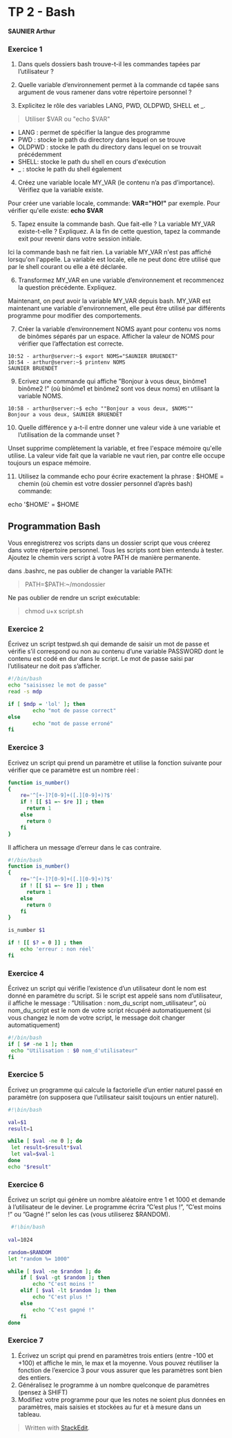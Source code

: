 # TP 2 - Bash

**SAUNIER Arthur**

### Exercice 1
1. Dans quels dossiers bash trouve-t-il les commandes tapées par l’utilisateur ? 


2. Quelle variable d’environnement permet à la commande cd tapée sans argument de vous ramener dans votre répertoire personnel ? 


3. Explicitez le rôle des variables LANG, PWD, OLDPWD, SHELL et _. 
>Utiliser $VAR ou "echo $VAR"
- LANG : permet de spécifier la langue des programme
- PWD : stocke le path du directory dans lequel on se trouve
- OLDPWD : stocke le path du directory dans lequel on se trouvait précédemment
- SHELL: stocke le path du shell en cours d'exécution
- _ : stocke le path du shell également

4. Créez une variable locale MY_VAR (le contenu n’a pas d’importance). Vérifiez que la variable existe. 

Pour créer une variable locale, commande: **VAR="HO!"** par exemple.
Pour vérifier qu'elle existe: **echo $VAR**

5. Tapez ensuite la commande bash. Que fait-elle ? La variable MY_VAR existe-t-elle ? Expliquez. A la fin de cette question, tapez la commande exit pour revenir dans votre session initiale. 

Ici la commande bash ne fait rien. La variable MY_VAR n'est pas affiché lorsqu'on l'appelle. La variable est locale, elle ne peut donc être utilisé que par le shell courant ou elle a été déclarée.


6. Transformez MY_VAR en une variable d’environnement et recommencez la question précédente. Expliquez.

Maintenant, on peut avoir la variable MY_VAR depuis bash. MY_VAR est maintenant une variable d'environnement, elle peut être utilisé par différents programme pour modifier des comportements.

7. Créer la variable d’environnement NOMS ayant pour contenu vos noms de binômes séparés par un espace. Afficher la valeur de NOMS pour vérifier que l’affectation est correcte. 
```
10:52 - arthur@server:~$ export NOMS="SAUNIER BRUENDET"
10:54 - arthur@server:~$ printenv NOMS
SAUNIER BRUENDET
```

9. Ecrivez une commande qui affiche ”Bonjour à vous deux, binôme1 binôme2 !” (où binôme1 et binôme2 sont vos deux noms) en utilisant la variable NOMS. 
```
10:58 - arthur@server:~$ echo ""Bonjour a vous deux, $NOMS""
Bonjour a vous deux, SAUNIER BRUENDET
```

10. Quelle différence y a-t-il entre donner une valeur vide à une variable et l’utilisation de la commande unset ? 

Unset supprime complètement la variable, et free l'espace mémoire qu'elle utilise. La valeur vide fait que la variable ne vaut rien, par contre elle occupe toujours un espace mémoire.
 
11. Utilisez la commande echo pour écrire exactement la phrase : $HOME = chemin (où chemin est votre dossier personnel d’après bash)
commande: 

echo '$HOME' = $HOME


## Programmation Bash

Vous enregistrerez vos scripts dans un dossier script que vous créerez dans votre répertoire personnel. Tous les scripts sont bien entendu à tester. Ajoutez le chemin vers script à votre PATH de manière permanente.

dans .bashrc, ne pas oublier de changer la variable PATH:
>PATH=$PATH:~/mondossier

Ne pas oublier de rendre un script exécutable:
>chmod u+x script.sh


### Exercice 2

Écrivez un script testpwd.sh qui demande de saisir un mot de passe et vérifie s’il correspond ou non au contenu d’une variable PASSWORD dont le contenu est codé en dur dans le script. Le mot de passe saisi par l’utilisateur ne doit pas s’afficher.
```bash
#!/bin/bash
echo "saisissez le mot de passe"
read -s mdp

if [ $mdp = 'lol' ]; then
        echo "mot de passe correct"
else
        echo "mot de passe erroné"
fi
```

### Exercice 3

Ecrivez un script qui prend un paramètre et utilise la fonction suivante pour vérifier que ce paramètre est un nombre réel : 
```bash
function is_number() 
{ 
	re='^[+-]?[0-9]+([.][0-9]+)?$' 
	if ! [[ $1 =~ $re ]] ; then 
	  return 1 
	else
	  return 0 
	fi 
} 
```
Il affichera un message d’erreur dans le cas contraire.

```bash
#!/bin/bash
function is_number() 
{ 
	re='^[+-]?[0-9]+([.][0-9]+)?$' 
	if ! [[ $1 =~ $re ]] ; then 
	  return 1 
	else
	  return 0 
	fi 
} 

is_number $1

if ! [[ $? = 0 ]] ; then
    echo 'erreur : non réel'
fi
```


### Exercice 4

Écrivez un script qui vérifie l’existence d’un utilisateur dont le nom est donné en paramètre du script. Si le script est appelé sans nom d’utilisateur, il affiche le message : ”Utilisation : nom_du_script nom_utilisateur”, où nom_du_script est le nom de votre script récupéré automatiquement (si vous changez le nom de votre script, le message doit changer automatiquement)

```bash
#!/bin/bash
if [ $# -ne 1 ]; then
 echo "Utilisation : $0 nom_d'utilisateur"
fi
```

### Exercice 5

Écrivez un programme qui calcule la factorielle d’un entier naturel passé en paramètre (on supposera que l’utilisateur saisit toujours un entier naturel).

```bash
#!\bin/bash

val=$1
result=1

while [ $val -ne 0 ]; do
 let result=$result*$val
 let val=$val-1
done
echo "$result"
```

### Exercice 6

Écrivez un script qui génère un nombre aléatoire entre 1 et 1000 et demande à l’utilisateur de le deviner. Le programme écrira ”C’est plus !”, ”C’est moins !” ou ”Gagné !” selon les cas (vous utiliserez $RANDOM).

```bash
 #!\bin/bash
 
val=1024

random=$RANDOM
let "random %= 1000"

while [ $val -ne $random ]; do
	if [ $val -gt $random ]; then
		echo "C'est moins !"
	elif [ $val -lt $random ]; then
		echo "C'est plus !"
	else
		echo "C'est gagné !"
	fi
done 
```



### Exercice 7

1. Écrivez un script qui prend en paramètres trois entiers (entre -100 et +100) et affiche le min, le max et la moyenne. Vous pouvez réutiliser la fonction de l’exercice 3 pour vous assurer que les paramètres sont bien des entiers. 
2. Généralisez le programme à un nombre quelconque de paramètres (pensez à SHIFT) 
3. Modifiez votre programme pour que les notes ne soient plus données en paramètres, mais saisies et stockées au fur et à mesure dans un tableau.

> Written with [StackEdit](https://stackedit.io/).
<!--stackedit_data:
eyJoaXN0b3J5IjpbNDIxNzI3NDYyLDc3NTMxMzM4MCwxNDA0MD
U0Mjg1XX0=
-->